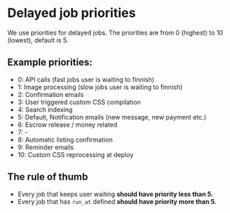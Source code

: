 # Delayed job priorities

We use priorities for delayed jobs. The priorities are from 0 (highest) to 10 (lowest), default is 5.

## Example priorities:

* 0: API calls (fast jobs user is waiting to finnish)
* 1: Image processing (slow jobs user is waiting to finnish)
* 2: Confirmation emails
* 3: User triggered custom CSS compilation
* 4: Search indexing
* 5: Default, Notification emails (new message, new payment etc.)
* 6: Escrow release / money related
* 7: -
* 8: Automatic listing confirmation
* 9: Reminder emails
* 10: Custom CSS reprocessing at deploy

## The rule of thumb

* Every job that keeps user waiting **should have priority less than 5.**
* Every job that has `run_at` defined **should have priority more than 5.**
